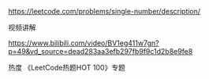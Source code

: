 https://leetcode.com/problems/single-number/description/

视频讲解

https://www.bilibili.com/video/BV1eg411w7gn?p=49&vd_source=dead283aa3efb297fb9f9c1d2b8e9fe8

热度
《LeetCode热题HOT 100》专题
